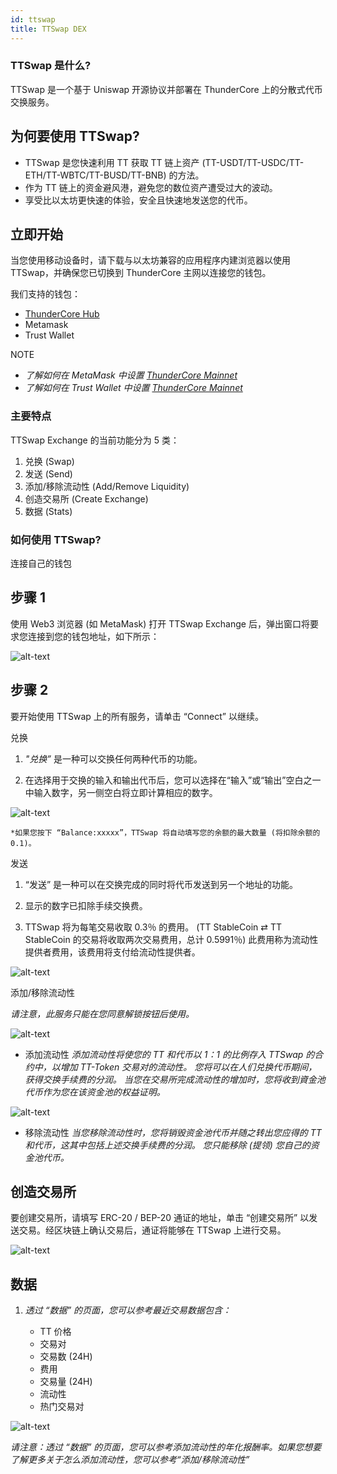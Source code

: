 ```yaml
---
id: ttswap
title: TTSwap DEX
---
```


### TTSwap 是什么? 
TTSwap 是一个基于 Uniswap 开源协议并部署在 ThunderCore 上的分散式代币交换服务。 

## 为何要使用 TTSwap?
* TTSwap 是您快速利用 TT 获取 TT 链上资产 (TT-USDT/TT-USDC/TT-ETH/TT-WBTC/TT-BUSD/TT-BNB) 的方法。
* 作为 TT 链上的资金避风港，避免您的数位资产遭受过大的波动。
* 享受比以太坊更快速的体验，安全且快速地发送您的代币。

## 立即开始
当您使用移动设备时，请下载与以太坊兼容的应用程序内建浏览器以使用 TTSwap，并确保您已切换到 ThunderCore 主网以连接您的钱包。 

我们支持的钱包：
* [ThunderCore Hub](https://support-center.thundercore.com/docs/get-wallet/)
* Metamask
* Trust Wallet

NOTE
* _了解如何在 MetaMask 中设置 [ThunderCore Mainnet](https://support-center-cn.thundercore.com/docs/metamask/)_
* _了解如何在 Trust Wallet 中设置 [ThunderCore Mainnet](https://support-center-cn.thundercore.com/docs/trust-wallet/)_


### 主要特点
TTSwap Exchange 的当前功能分为 5 类：
1. 兑换 (Swap) 
2. 发送 (Send)
3. 添加/移除流动性 (Add/Remove Liquidity)
4. 创造交易所 (Create Exchange) 
5. 数据 (Stats)

### 如何使用 TTSwap? 
连接自己的钱包

## 步骤 1
使用 Web3 浏览器 (如 MetaMask) 打开 TTSwap Exchange 后，弹出窗口将要求您连接到您的钱包地址，如下所示：

![alt-text](assets/img/ttswap/ttswap_1.png)


## 步骤 2
要开始使用 TTSwap 上的所有服务，请单击 “Connect” 以继续。 

兑换

1. _"兑换”_ 是一种可以交换任何两种代币的功能。

2. 在选择用于交换的输入和输出代币后，您可以选择在“输入”或“输出”空白之一中输入数字，另一侧空白将立即计算相应的数字。

![alt-text](assets/img/ttswap/ttswap_2.png)

	*如果您按下 “Balance:xxxxx”，TTSwap 将自动填写您的余额的最大数量 (将扣除余额的0.1)。


发送

1. “发送” 是一种可以在交换完成的同时将代币发送到另一个地址的功能。

2. 显示的数字已扣除手续交换费。

3. TTSwap 将为每笔交易收取 0.3％ 的费用。 (TT StableCoin ⇄ TT StableCoin 的交易将收取两次交易费用，总计 0.5991％) 此费用称为流动性提供者费用，该费用将支付给流动性提供者。 

![alt-text](assets/img/ttswap/ttswap_3.png)



添加/移除流动性

_请注意，此服务只能在您同意解锁按钮后使用。_

![alt-text](assets/img/ttswap/ttswap_4.png)

* 添加流动性
	*添加流动性将使您的 TT 和代币以 1：1 的比例存入 TTSwap 的合约中，以增加 TT-Token 交易对的流动性。*
	*您将可以在人们兑换代币期间，获得交换手续费的分润。*
	*当您在交易所完成流动性的增加时，您将收到資金池代币作为您在该资金池的权益证明。*

![alt-text](assets/img/ttswap/ttswap_5.png)


* 移除流动性
	*当您移除流动性时，您将销毁资金池代币并随之转出您应得的 TT 和代币，这其中包括上述交换手续费的分润。*
	*您只能移除 (提领) 您自己的资金池代币。*


## 创造交易所
要创建交易所，请填写 ERC-20 / BEP-20 通证的地址，单击 “创建交易所” 以发送交易。经区块链上确认交易后，通证将能够在 TTSwap 上进行交易。

![alt-text](assets/img/ttswap/ttswap_6.png)


## 数据

1. _透过 “数据” 的页面，您可以参考最近交易数据包含：_ 

	* TT 价格
	* 交易对
	* 交易数 (24H)
	* 费用
	* 交易量 (24H)
	* 流动性
	* 热门交易对

![alt-text](assets/img/ttswap/ttswap_7.png)


_请注意：透过 “数据” 的页面，您可以参考添加流动性的年化报酬率。如果您想要了解更多关于怎么添加流动性，您可以参考“添加/移除流动性”_

